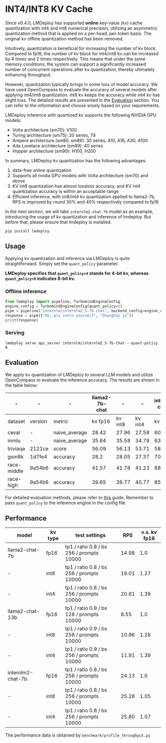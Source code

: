 # INT4/INT8 KV Cache

Since v0.4.0, LMDeploy has supported **online** key-value (kv) cache quantization with int4 and int8 numerical precision, utilizing an asymmetric quantization method that is applied on a per-head, per-token basis. The original kv offline quantization method has been removed.

Intuitively, quantization is beneficial for increasing the number of kv block. Compared to fp16, the number of kv block for int4/int8 kv can be increased by 4 times and 2 times respectively. This means that under the same memory conditions, the system can support a significantly increased number of concurrent operations after kv quantization, thereby ultimately enhancing throughput.

However, quantization typically brings in some loss of model accuracy. We have used OpenCompass to evaluate the accuracy of several models after applying int4/int8 quantization. int8 kv keeps the accuracy while int4 kv has slight loss. The detailed results are presented in the [Evaluation](#Evaluation) section. You can refer to the information and choose wisely based on your requirements.

LMDeploy inference with quantized kv supports the following NVIDIA GPU models:

- Volta architecture (sm70): V100
- Turing architecture (sm75): 20 series, T4
- Ampere architecture (sm80, sm86): 30 series, A10, A16, A30, A100
- Ada Lovelace architecture (sm89): 40 series
- Hopper architecture (sm90): H100, H200

In summary, LMDeploy kv quantization has the following advantages:

1. data-free online quantization
2. Supports all nvidia GPU models with Volta architecture (sm70) and above
3. KV int8 quantization has almost lossless accuracy, and KV int4 quantization accuracy is within an acceptable range
4. Efficient inference, with int8/int4 kv quantization applied to llama2-7b, RPS is improved by round 30% and 40% respectively compared to fp16

In the next section, we will take `internlm2-chat-7b` model as an example, introducing the usage of kv quantization and inference of lmdeploy. But before that, please ensure that lmdeploy is installed.

```shell
pip install lmdeploy
```

## Usage

Applying kv quantization and inference via LMDeploy is quite straightforward. Simply set the `quant_policy` parameter.

**LMDeploy specifies that `quant_policy=4` stands for 4-bit kv, whereas `quant_policy=8` indicates 8-bit kv.**

### Offline inference

```python
from lmdeploy import pipeline, TurbomindEngineConfig
engine_config = TurbomindEngineConfig(quant_policy=8)
pipe = pipeline("internlm/internlm2_5-7b-chat", backend_config=engine_config)
response = pipe(["Hi, pls intro yourself", "Shanghai is"])
print(response)
```

### Serving

```shell
lmdeploy serve api_server internlm/internlm2_5-7b-chat --quant-policy 8
```

## Evaluation

We apply kv quantization of LMDeploy to several LLM models and utilize OpenCompass to evaluate the inference accuracy. The results are shown in the table below:

| -           | -       | -             | llama2-7b-chat | -       | -       | internlm2-chat-7b | -       | -       | internlm2.5-chat-7b | -       | -       | qwen1.5-7b-chat | -       | -       |
| ----------- | ------- | ------------- | -------------- | ------- | ------- | ----------------- | ------- | ------- | ------------------- | ------- | ------- | --------------- | ------- | ------- |
| dataset     | version | metric        | kv fp16        | kv int8 | kv int4 | kv fp16           | kv int8 | kv int4 | kv fp16             | kv int8 | kv int4 | fp16            | kv int8 | kv int4 |
| ceval       | -       | naive_average | 28.42          | 27.96   | 27.58   | 60.45             | 60.88   | 60.28   | 78.06               | 77.87   | 77.05   | 70.56           | 70.49   | 68.62   |
| mmlu        | -       | naive_average | 35.64          | 35.58   | 34.79   | 63.91             | 64      | 62.36   | 72.30               | 72.27   | 71.17   | 61.48           | 61.56   | 60.65   |
| triviaqa    | 2121ce  | score         | 56.09          | 56.13   | 53.71   | 58.73             | 58.7    | 58.18   | 65.09               | 64.87   | 63.28   | 44.62           | 44.77   | 44.04   |
| gsm8k       | 1d7fe4  | accuracy      | 28.2           | 28.05   | 27.37   | 70.13             | 69.75   | 66.87   | 85.67               | 85.44   | 83.78   | 54.97           | 56.41   | 54.74   |
| race-middle | 9a54b6  | accuracy      | 41.57          | 41.78   | 41.23   | 88.93             | 88.93   | 88.93   | 92.76               | 92.83   | 92.55   | 87.33           | 87.26   | 86.28   |
| race-high   | 9a54b6  | accuracy      | 39.65          | 39.77   | 40.77   | 85.33             | 85.31   | 84.62   | 90.51               | 90.42   | 90.42   | 82.53           | 82.59   | 82.02   |

For detailed evaluation methods, please refer to [this](../benchmark/evaluate_with_opencompass.md) guide. Remember to pass `quant_policy` to the inference engine in the config file.

## Performance

| model             | kv type | test settings                            | RPS   | v.s. kv fp16 |
| ----------------- | ------- | ---------------------------------------- | ----- | ------------ |
| llama2-chat-7b    | fp16    | tp1 / ratio 0.8 / bs 256 / prompts 10000 | 14.98 | 1.0          |
| -                 | int8    | tp1 / ratio 0.8 / bs 256 / prompts 10000 | 19.01 | 1.27         |
| -                 | int4    | tp1 / ratio 0.8 / bs 256 / prompts 10000 | 20.81 | 1.39         |
| llama2-chat-13b   | fp16    | tp1 / ratio 0.9 / bs 128 / prompts 10000 | 8.55  | 1.0          |
| -                 | int8    | tp1 / ratio 0.9 / bs 256 / prompts 10000 | 10.96 | 1.28         |
| -                 | int4    | tp1 / ratio 0.9 / bs 256 / prompts 10000 | 11.91 | 1.39         |
| internlm2-chat-7b | fp16    | tp1 / ratio 0.8 / bs 256 / prompts 10000 | 24.13 | 1.0          |
| -                 | int8    | tp1 / ratio 0.8 / bs 256 / prompts 10000 | 25.28 | 1.05         |
| -                 | int4    | tp1 / ratio 0.8 / bs 256 / prompts 10000 | 25.80 | 1.07         |

The performance data is obtained by `benchmark/profile_throughput.py`
